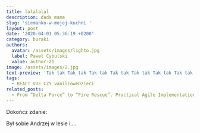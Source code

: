 ```yaml
---
title: lalalalal
description: dada mama
slug: 'siemanko-w-mojej-kuchni '
layout: post
date: '2020-04-01 05:36:19 +0200'
category: buraki
authors:
  avatar: /assets/images/lighto.jpg
  label: Paweł Cybulski
  value: author-21
image: /assets/images/2.jpg
text-preview: 'Tak tak Tak tak Tak tak Tak tak Tak tak Tak tak Tak tak Tak tak '
tags:
  - REACT VUE CZY vanilioweDzieci
related_posts:
  - From “Delta Force” to “Fire Rescue”. Practical Agile Implementation
---
```

Dokończ zdanie:

Był sobie Andrzej w lesie i....
